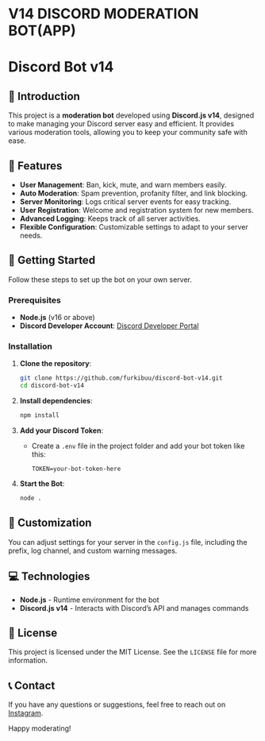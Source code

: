 # V14 DISCORD MODERATION BOT(APP)

# Discord Bot v14

## 📜 Introduction
This project is a **moderation bot** developed using **Discord.js v14**, designed to make managing your Discord server easy and efficient. It provides various moderation tools, allowing you to keep your community safe with ease.

## 🎉 Features
- **User Management**: Ban, kick, mute, and warn members easily.
- **Auto Moderation**: Spam prevention, profanity filter, and link blocking.
- **Server Monitoring**: Logs critical server events for easy tracking.
- **User Registration**: Welcome and registration system for new members.
- **Advanced Logging**: Keeps track of all server activities.
- **Flexible Configuration**: Customizable settings to adapt to your server needs.

## 🚀 Getting Started
Follow these steps to set up the bot on your own server.

### Prerequisites
- **Node.js** (v16 or above)
- **Discord Developer Account**: [Discord Developer Portal](https://discord.com/developers/applications)

### Installation
1. **Clone the repository**:
    ```bash
    git clone https://github.com/furkibuu/discord-bot-v14.git
    cd discord-bot-v14
    ```

2. **Install dependencies**:
    ```bash
    npm install
    ```

3. **Add your Discord Token**:
   - Create a `.env` file in the project folder and add your bot token like this:
     ```
     TOKEN=your-bot-token-here
     ```

4. **Start the Bot**:
    ```bash
   node .
    ```

## 📝 Customization
You can adjust settings for your server in the `config.js` file, including the prefix, log channel, and custom warning messages.

## 💻 Technologies
- **Node.js** - Runtime environment for the bot
- **Discord.js v14** - Interacts with Discord’s API and manages commands


## 📜 License
This project is licensed under the MIT License. See the `LICENSE` file for more information.

## 📞 Contact
If you have any questions or suggestions, feel free to reach out on [Instagram](https://www.instagram.com/furkangrns59/).

Happy moderating!


